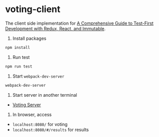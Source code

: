 # voting-client

The client side implementation for [A Comprehensive Guide to Test-First Development with Redux, React, and Immutable](http://teropa.info/blog/2015/09/10/full-stack-redux-tutorial.html).

1. Install packages

  ``` bash
  npm install
  ```

1. Run test

  ``` bash
  npm run test
  ```

1. Start `webpack-dev-server`

  ``` bash
  webpack-dev-server
  ```

1. Start server in another terminal

  - [Voting Server](https://github.com/navyboys/voting-server)

1. In browser, access
  - `localhost:8080/` for voting
  - `localhost:8080/#/results` for results
